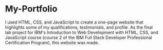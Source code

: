 # My-Portfolio

I used HTML, CSS, and JavaScript to create a one-page website that highlights some of my qualifications, testimonials, and profile. As the final lab project for IBM's Introduction to Web Development with HTML, CSS, and JavaScript course (course 2 of the IBM Full Stack Developer Professional Certification Program), this website was made.
